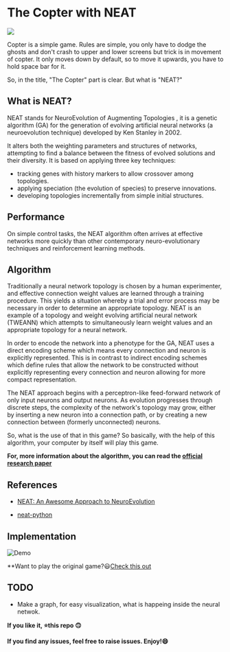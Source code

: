 # The Copter with NEAT

![](https://img.shields.io/badge/Python-3-green.svg?style=for-the-badge&logo=python)

Copter is a simple game. Rules are simple, you only have to dodge the ghosts and don't crash to upper and lower screens but trick is in movement of copter. It only moves down by default, so to move it upwards, you have to hold space bar for it.

So, in the title, "The Copter" part is clear. But what is "NEAT?"
## What is NEAT?

NEAT stands for NeuroEvolution of Augmenting Topologies , it is a genetic algorithm (GA) for the generation of evolving artificial neural networks (a neuroevolution technique) developed by Ken Stanley in 2002.

It alters both the weighting parameters and structures of networks, attempting to find a balance between the fitness of evolved solutions and their diversity. It is based on applying three key techniques:

- tracking genes with history markers to allow crossover among topologies.
- applying speciation (the evolution of species) to preserve innovations.
- developing topologies incrementally from simple initial structures.

## Performance

On simple control tasks, the NEAT algorithm often arrives at effective networks more quickly than other contemporary neuro-evolutionary techniques and reinforcement learning methods.

## Algorithm

Traditionally a neural network topology is chosen by a human experimenter, and effective connection weight values are learned through a training procedure. This yields a situation whereby a trial and error process may be necessary in order to determine an appropriate topology. NEAT is an example of a topology and weight evolving artificial neural network (TWEANN) which attempts to simultaneously learn weight values and an appropriate topology for a neural network.

In order to encode the network into a phenotype for the GA, NEAT uses a direct encoding scheme which means every connection and neuron is explicitly represented. This is in contrast to indirect encoding schemes which define rules that allow the network to be constructed without explicitly representing every connection and neuron allowing for more compact representation.

The NEAT approach begins with a perceptron-like feed-forward network of only input neurons and output neurons. As evolution progresses through discrete steps, the complexity of the network's topology may grow, either by inserting a new neuron into a connection path, or by creating a new connection between (formerly unconnected) neurons.


So, what is the use of that in this game? So basically, with the help of this algorithm, your computer by itself will play this game.

**For, more information about the algorithm, you can read the [official research paper](http://nn.cs.utexas.edu/downloads/papers/stanley.ec02.pdf)**


## References

- [NEAT: An Awesome Approach to NeuroEvolution](https://towardsdatascience.com/neat-an-awesome-approach-to-neuroevolution-3eca5cc7930f)

- [neat-python](https://github.com/CodeReclaimers/neat-python)

## Implementation
![Demo](demo.gif)

**Want to play the original game?:smiley:[Check this out](https://github.com/iamAbhishekkumar/The-Copter)

## TODO

- Make a graph, for easy visualization, what is happeing inside the neural netwok.

**If you like it, :star:this repo :upside_down_face:**

**If you find any issues, feel free to raise issues. Enjoy!:smile:**

